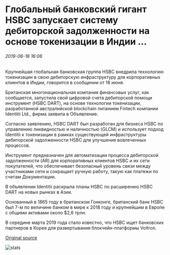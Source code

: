 # Глобальный банковский гигант HSBC запускает систему дебиторской задолженности на основе токенизации в Индии ...

###### 2019-06-18 16:06

Крупнейшая глобальная банковская группа HSBC внедрила технологию токенизации в свою дебиторскую инфраструктуру для корпоративных клиентов в Индии, говорится в сообщении от 18 июня.

Британская многонациональная компания финансовых услуг, как сообщается, запустила свой цифровой счета дебиторской помощи инструмент (HSBC DART), на основе технологии токенизации, разработанной австралийской blockchain питанием Fintech компании Identitii Ltd., фирма заявила в Объявление.

Согласно заявлению, HSBC DART был разработан для бизнеса HSBC по управлению ликвидностью и наличностью (GLCM) и использует подход Identitii к токенизации в рамках существующей инфраструктуры дебиторской задолженности HSBC для улучшения вовлеченных процессов.

Инструмент предназначен для автоматизации процесса дебиторской задолженности (AR) для корпоративных клиентов HSBC и их сети покупателей, что обеспечивает безопасный уровень связи между участниками сети и сокращает ручную работу, такую как платежи по счетам Документации.

В объявлении Identitii раскрыла планы HSBC по расширению HSBC DART на новых рынках в Азии.

Основанный в 1865 году в британском Гонконге, британский банк HSBC был 7-м по величине банком в мире к 2018 году и крупнейшим в Европе с общими активами около $2,6 трлн.

В середине марта 2019 года стало известно, что HSBC ищет банковских партнеров в Корее для развертывания блокчейн-платформы Voltron.

[Original source](https://cointelegraph.com/news/global-banking-giant-hsbc-launches-tokenization-based-receivables-system-for-india)

![stats](https://c.statcounter.com/11760860/0/a89fa40b/1/ "stats")